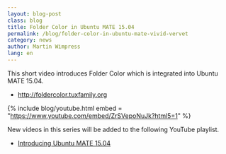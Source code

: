 ```yaml
---
layout: blog-post
class: blog
title: Folder Color in Ubuntu MATE 15.04
permalink: /blog/folder-color-in-ubuntu-mate-vivid-vervet
category: news
author: Martin Wimpress
lang: en
---
```


This short video introduces Folder Color which is integrated into Ubuntu MATE 15.04.

  * <http://foldercolor.tuxfamily.org>

{% include blog/youtube.html
    embed = "https://www.youtube.com/embed/ZrSVepoNuJk?html5=1"
%}

New videos in this series will be added to the following YouTube playlist.

  * [Introducing Ubuntu MATE 15.04](//www.youtube.com/playlist?list=PLE6KGGrWCFf0-7sVeKHpddNGUPCYTclBR)

